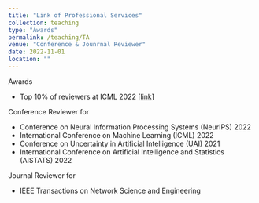 ```yaml
---
title: "Link of Professional Services"
collection: teaching
type: "Awards"
permalink: /teaching/TA
venue: "Conference & Jounrnal Reviewer"
date: 2022-11-01
location: ""
---
```


Awards
- Top 10% of reviewers at ICML 2022 [[link]](https://icml.cc/Conferences/2022/Reviewers)

Conference Reviewer for

- Conference on Neural Information Processing Systems (NeurIPS) 2022
- International Conference on Machine Learning (ICML) 2022
- Conference on Uncertainty in Artificial Intelligence (UAI) 2021
- International Conference on Artificial Intelligence and Statistics (AISTATS) 2022

Journal Reviewer for

- IEEE Transactions on Network Science and Engineering 
